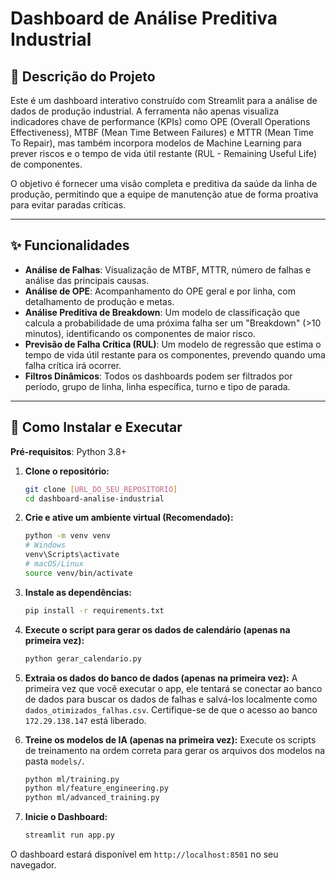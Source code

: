 ﻿# Dashboard de Análise Preditiva Industrial

## 📖 Descrição do Projeto

Este é um dashboard interativo construído com Streamlit para a análise de dados de produção industrial. A ferramenta não apenas visualiza indicadores chave de performance (KPIs) como OPE (Overall Operations Effectiveness), MTBF (Mean Time Between Failures) e MTTR (Mean Time To Repair), mas também incorpora modelos de Machine Learning para prever riscos e o tempo de vida útil restante (RUL - Remaining Useful Life) de componentes.

O objetivo é fornecer uma visão completa e preditiva da saúde da linha de produção, permitindo que a equipe de manutenção atue de forma proativa para evitar paradas críticas.

---

## ✨ Funcionalidades

- **Análise de Falhas**: Visualização de MTBF, MTTR, número de falhas e análise das principais causas.
- **Análise de OPE**: Acompanhamento do OPE geral e por linha, com detalhamento de produção e metas.
- **Análise Preditiva de Breakdown**: Um modelo de classificação que calcula a probabilidade de uma próxima falha ser um "Breakdown" (>10 minutos), identificando os componentes de maior risco.
- **Previsão de Falha Crítica (RUL)**: Um modelo de regressão que estima o tempo de vida útil restante para os componentes, prevendo quando uma falha crítica irá ocorrer.
- **Filtros Dinâmicos**: Todos os dashboards podem ser filtrados por período, grupo de linha, linha específica, turno e tipo de parada.
---
## 🚀 Como Instalar e Executar

**Pré-requisitos**: Python 3.8+

1.  **Clone o repositório:**
    ```bash
    git clone [URL_DO_SEU_REPOSITORIO]
    cd dashboard-analise-industrial
    ```

2.  **Crie e ative um ambiente virtual (Recomendado):**
    ```bash
    python -m venv venv
    # Windows
    venv\Scripts\activate
    # macOS/Linux
    source venv/bin/activate
    ```

3.  **Instale as dependências:**
    ```bash
    pip install -r requirements.txt
    ```

4.  **Execute o script para gerar os dados de calendário (apenas na primeira vez):**
    ```bash
    python gerar_calendario.py
    ```

5.  **Extraia os dados do banco de dados (apenas na primeira vez):**
    A primeira vez que você executar o app, ele tentará se conectar ao banco de dados para buscar os dados de falhas e salvá-los localmente como `dados_otimizados_falhas.csv`. Certifique-se de que o acesso ao banco `172.29.138.147` está liberado.

6.  **Treine os modelos de IA (apenas na primeira vez):**
    Execute os scripts de treinamento na ordem correta para gerar os arquivos dos modelos na pasta `models/`.
    ```bash
    python ml/training.py
    python ml/feature_engineering.py
    python ml/advanced_training.py
    ```

7.  **Inicie o Dashboard:**
    ```bash
    streamlit run app.py
    ```

O dashboard estará disponível em `http://localhost:8501` no seu navegador.

